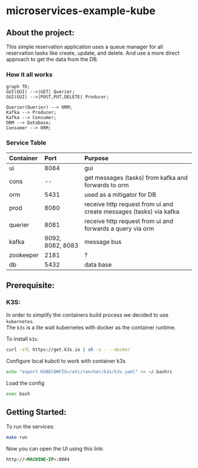 # microservices-example-kube

## About the project:  

This simple reservation application uses a queue manager for all reservation tasks like create, update, and delete.
And use a more direct approach to get the data from the DB.

### How it all works

```mermaid
graph TD;
GUI(GUI) -->|GET| Querier;
GUI(GUI) -->|POST,PUT,DELETE| Producer;

Querier(Querier) --> ORM;
Kafka --> Producer;
Kafka --> Consumer;
ORM --> Database;
Consumer --> ORM;

```

### Service Table
| Container | Port | Purpose  |
| :---      | :-   | :- |
| ui        | 8084 | gui |
| cons      | --   | get messages (tasks) from kafka and forwards to orm |
| orm       | 5431 | used as a mitigator for DB |
| prod      | 8080 | receive http request from ui and create messages (tasks) via kafka |
| querier   | 8081 | receive http request from ui and forwards a query via orm |
| kafka     | 9092, 8082, 8083 | message bus |
| zookeeper | 2181 | ? |
| db        | 5432 | data base |


## Prerequisite:

### K3S:

In order to simplify the containers build process we decided to use `kubernetes`.  
The `k3s` is a lite wait kubernetes with docker as the container runtime.  


To install `k3s`:  
``` bash
curl -sfL https://get.k3s.io | sh -s - --docker
```

Configure local kubctl to work with container k3s  

``` bash  
echo "export KUBECONFIG=/etc/rancher/k3s/k3s.yaml" >> ~/.bashrc
```

Load the config
``` bash  
exec bash
```

## Getting Started:

To run the services:  

```bash
make run
```

Now you can open the UI using this link:  

```html
http://<MACHINE-IP>:8084
```
